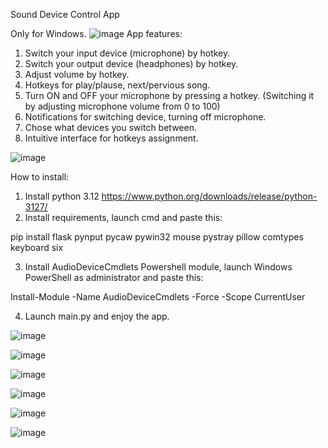 Sound Device Control App

Only for Windows.
![image](https://github.com/user-attachments/assets/02de48b0-698b-416b-8cc5-6d1eea045e8e)
App features:

1. Switch your input device (microphone) by hotkey.
2. Switch your output device (headphones) by hotkey.
3. Adjust volume by hotkey.
4. Hotkeys for play/plause, next/pervious song.
5. Turn ON and OFF your microphone by pressing a hotkey. (Switching it by adjusting microphone volume from 0 to 100)
6. Notifications for switching device, turning off microphone.
7. Chose what devices you switch between.
8. Intuitive interface for hotkeys assignment. 

![image](https://github.com/user-attachments/assets/02de48b0-698b-416b-8cc5-6d1eea045e8e)

How to install:
1. Install python 3.12 https://www.python.org/downloads/release/python-3127/
2. Install requirements, launch cmd and paste this:

pip install flask pynput pycaw pywin32 mouse pystray pillow comtypes keyboard six

3. Install AudioDeviceCmdlets Powershell module, launch Windows PowerShell as administrator and paste this:

Install-Module -Name AudioDeviceCmdlets -Force -Scope CurrentUser

4. Launch main.py and enjoy the app.

![image](https://github.com/user-attachments/assets/02de48b0-698b-416b-8cc5-6d1eea045e8e)

![image](https://github.com/user-attachments/assets/64039e2c-595a-4502-afbf-e137b6110e13)

![image](https://github.com/user-attachments/assets/6b5d6fc4-169b-4f61-bfa6-e85ec569318f)

![image](https://github.com/user-attachments/assets/6d36aa7c-c14a-4209-b591-930b3b6dea17)

![image](https://github.com/user-attachments/assets/9fb8c241-60ad-4a44-8bef-63f80ade8278)

![image](https://github.com/user-attachments/assets/5899de9f-1edf-4344-994f-f50c2808b101)






